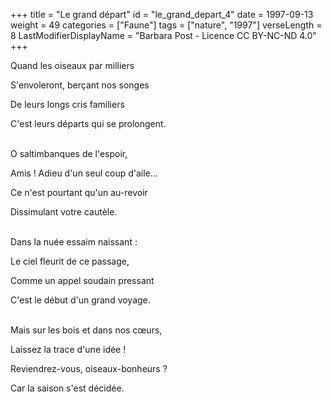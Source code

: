 +++
title = "Le grand départ"
id = "le_grand_depart_4"
date = 1997-09-13
weight = 49
categories = ["Faune"]
tags = ["nature", "1997"]
verseLength = 8
LastModifierDisplayName = "Barbara Post - Licence CC BY-NC-ND 4.0"
+++

Quand les oiseaux par milliers

S'envoleront, berçant nos songes

De leurs longs cris familiers

C'est leurs départs qui se prolongent.

 \
O saltimbanques de l'espoir,

Amis ! Adieu d'un seul coup d'aile...

Ce n'est pourtant qu'un au-revoir

Dissimulant votre cautèle.

 \
Dans la nuée essaim naissant :

Le ciel fleurit de ce passage,

Comme un appel soudain pressant

C'est le début d'un grand voyage.

 \
Mais sur les bois et dans nos cœurs,

Laissez la trace d'une idée !

Reviendrez-vous, oiseaux-bonheurs ?

Car la saison s'est décidée.
